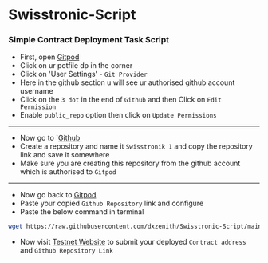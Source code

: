 # Swisstronic-Script

### Simple Contract Deployment Task Script
- First, open [Gitpod](https://gitpod.io/workspaces)
- Click on ur potfile dp in the corner
- Click on 'User Settings' - `Git Provider`
- Here in the github section u will see ur authorised github account username
- Click on the `3 dot` in the end of `Github` and then Click on `Edit Permission`
- Enable `public_repo` option then click on `Update Permissions`
---
- Now go to `[Github](https://github.com/)
- Create a repository and name it `Swisstronik 1` and copy the repository link and save it somewhere
- Make sure you are creating this repository from the github account which is authorised to `Gitpod`
---
- Now go back to [Gitpod](https://gitpod.io/workspaces)
- Paste your copied `Github Repository` link and configure
- Paste the below command in terminal
```bash
wget https://raw.githubusercontent.com/dxzenith/Swisstronic-Script/main/simple-contract.sh && chmod +x simple-contract.sh && ./simple-contract.sh
```
- Now visit [Testnet Website](https://www.swisstronik.com/testnet2/dashboard) to submit your deployed `Contract address` and `Github Repository Link`

